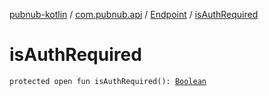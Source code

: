 [pubnub-kotlin](../../index.md) / [com.pubnub.api](../index.md) / [Endpoint](index.md) / [isAuthRequired](./is-auth-required.md)

# isAuthRequired

`protected open fun isAuthRequired(): `[`Boolean`](https://kotlinlang.org/api/latest/jvm/stdlib/kotlin/-boolean/index.html)